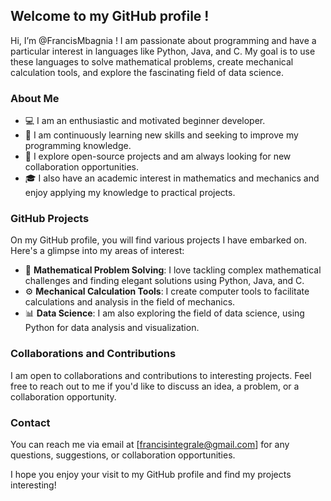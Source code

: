 ## Welcome to my GitHub profile !

Hi, I’m @FrancisMbagnia !
I am passionate about programming and have a particular interest in languages like Python, Java, and C. My goal is to use these languages to solve mathematical problems, create mechanical calculation tools, and explore the fascinating field of data science.

### About Me

- 💻 I am an enthusiastic and motivated beginner developer.
- 🌱 I am continuously learning new skills and seeking to improve my programming knowledge.
- 🔭 I explore open-source projects and am always looking for new collaboration opportunities.
- 🎓 I also have an academic interest in mathematics and mechanics and enjoy applying my knowledge to practical projects.

### GitHub Projects

On my GitHub profile, you will find various projects I have embarked on. Here's a glimpse into my areas of interest:

- 🧮 **Mathematical Problem Solving**: I love tackling complex mathematical challenges and finding elegant solutions using Python, Java, and C.
- ⚙️ **Mechanical Calculation Tools**: I create computer tools to facilitate calculations and analysis in the field of mechanics.
- 📊 **Data Science**: I am also exploring the field of data science, using Python for data analysis and visualization.

### Collaborations and Contributions

I am open to collaborations and contributions to interesting projects. Feel free to reach out to me if you'd like to discuss an idea, a problem, or a collaboration opportunity.

### Contact

You can reach me via email at [francisintegrale@gmail.com] for any questions, suggestions, or collaboration opportunities.

I hope you enjoy your visit to my GitHub profile and find my projects interesting!

